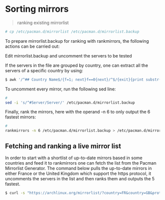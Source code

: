 # Sorting mirrors

> ranking existing mirrorlist

```bash
# cp /etc/pacman.d/mirrorlist /etc/pacman.d/mirrorlist.backup

```

To prepare mirrorlist.backup for ranking with rankmirrors, the following actions can be carried out:

Edit mirrorlist.backup and uncomment the servers to be tested

If the servers in the file are grouped by country, one can extract all the servers of a specific country by using:

```bash
$ awk '/^## Country Name$/{f=1; next}f==0{next}/^$/{exit}{print substr($0, 1);}' /etc/pacman.d/mirrorlist.backup
``` 

To uncomment every mirror, run the following sed line: 

```bash
#
sed -i 's/^#Server/Server/' /etc/pacman.d/mirrorlist.backup
```

Finally, rank the mirrors, here with the operand -n 6 to only output the 6 fastest mirrors: 

```bash
#
rankmirrors -n 6 /etc/pacman.d/mirrorlist.backup > /etc/pacman.d/mirrorlist
```

## Fetching and ranking a live mirror list

In order to start with a shortlist of up-to-date mirrors based in some countries and feed it to rankmirrors one can fetch the list from the Pacman Mirrorlist Generator. The command below pulls the up-to-date mirrors in either France or the United Kingdom which support the https protocol, it uncomments the servers in the list and then ranks them and outputs the 5 fastest. 

```bash
$ curl -s "https://archlinux.org/mirrorlist/?country=FR&country=GB&protocol=https&use_mirror_status=on" | sed -e 's/^#Server/Server/' -e '/^#/d' | rankmirrors -n 5 -
```

